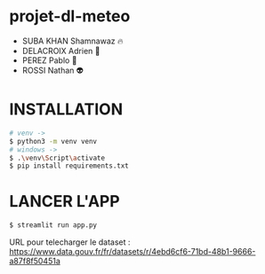 # projet-dl-meteo

- SUBA KHAN Shamnawaz 🔥
- DELACROIX Adrien 💪
- PEREZ Pablo 🥉
- ROSSI Nathan 👽

# INSTALLATION

```bash
# venv -> 
$ python3 -m venv venv
# windows ->  
$ .\venv\Script\activate
$ pip install requirements.txt
```

# LANCER L'APP

```bash
$ streamlit run app.py
```

URL pour telecharger le dataset : https://www.data.gouv.fr/fr/datasets/r/4ebd6cf6-71bd-48b1-9666-a87f8f50451a